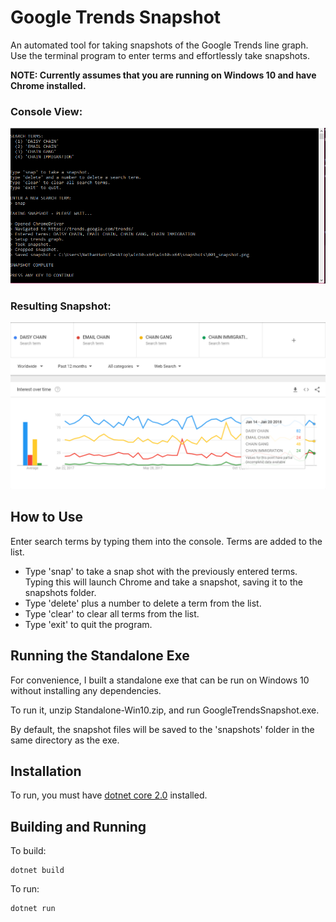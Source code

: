 # Google Trends Snapshot
An automated tool for taking snapshots of the Google Trends line graph.
Use the terminal program to enter terms and effortlessly take snapshots.

**NOTE: Currently assumes that you are running on Windows 10 and have Chrome installed.**

### Console View:
<kbd>![alt text](https://github.com/NathanTaylorHunt/GoogleTrendsSnapshot/raw/master/screenshot-console.png "Console Screenshot")</kbd>

### Resulting Snapshot:
<kbd>![alt text](https://github.com/NathanTaylorHunt/GoogleTrendsSnapshot/raw/master/screenshot-graph.png "Console Screenshot")</kbd>

## How to Use
Enter search terms by typing them into the console.  Terms are added to the list.

+ Type 'snap' to take a snap shot with the previously entered terms.  Typing this will launch Chrome and take a snapshot, saving it to the snapshots folder.
+ Type 'delete' plus a number to delete a term from the list.
+ Type 'clear' to clear all terms from the list.
+ Type 'exit' to quit the program.

## Running the Standalone Exe
For convenience, I built a standalone exe that can be run on Windows 10 without installing any dependencies.

To run it, unzip Standalone-Win10.zip, and run GoogleTrendsSnapshot.exe.

By default, the snapshot files will be saved to the 'snapshots' folder in the same directory as the exe.

## Installation
To run, you must have [dotnet core 2.0](https://github.com/dotnet/core/blob/master/release-notes/download-archives/2.0.0-download.md) installed.

## Building and Running

To build:
```
dotnet build
```

To run:
```
dotnet run
```
